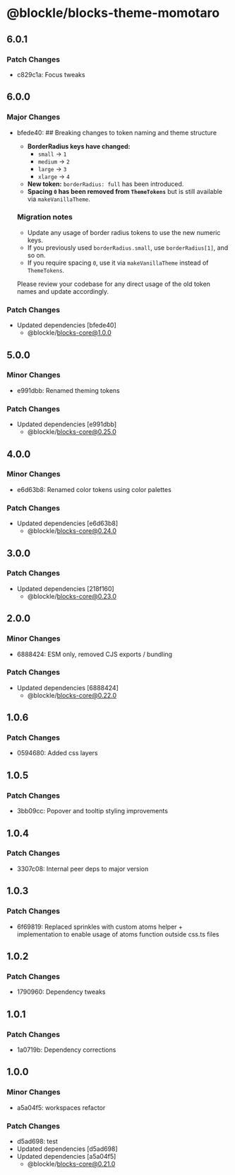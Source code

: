 # @blockle/blocks-theme-momotaro

## 6.0.1

### Patch Changes

- c829c1a: Focus tweaks

## 6.0.0

### Major Changes

- bfede40: ## Breaking changes to token naming and theme structure

  - **BorderRadius keys have changed:**
    - `small` → `1`
    - `medium` → `2`
    - `large` → `3`
    - `xlarge` → `4`
  - **New token:** `borderRadius: full` has been introduced.
  - **Spacing `0` has been removed from `ThemeTokens`** but is still available via `makeVanillaTheme`.

  ### Migration notes

  - Update any usage of border radius tokens to use the new numeric keys.
  - If you previously used `borderRadius.small`, use `borderRadius[1]`, and so on.
  - If you require spacing `0`, use it via `makeVanillaTheme` instead of `ThemeTokens`.

  Please review your codebase for any direct usage of the old token names and update accordingly.

### Patch Changes

- Updated dependencies [bfede40]
  - @blockle/blocks-core@1.0.0

## 5.0.0

### Minor Changes

- e991dbb: Renamed theming tokens

### Patch Changes

- Updated dependencies [e991dbb]
  - @blockle/blocks-core@0.25.0

## 4.0.0

### Minor Changes

- e6d63b8: Renamed color tokens using color palettes

### Patch Changes

- Updated dependencies [e6d63b8]
  - @blockle/blocks-core@0.24.0

## 3.0.0

### Patch Changes

- Updated dependencies [218f160]
  - @blockle/blocks-core@0.23.0

## 2.0.0

### Minor Changes

- 6888424: ESM only, removed CJS exports / bundling

### Patch Changes

- Updated dependencies [6888424]
  - @blockle/blocks-core@0.22.0

## 1.0.6

### Patch Changes

- 0594680: Added css layers

## 1.0.5

### Patch Changes

- 3bb09cc: Popover and tooltip styling improvements

## 1.0.4

### Patch Changes

- 3307c08: Internal peer deps to major version

## 1.0.3

### Patch Changes

- 6f69819: Replaced sprinkles with custom atoms helper + implementation to enable usage of atoms function outside css.ts files

## 1.0.2

### Patch Changes

- 1790960: Dependency tweaks

## 1.0.1

### Patch Changes

- 1a0719b: Dependency corrections

## 1.0.0

### Minor Changes

- a5a04f5: workspaces refactor

### Patch Changes

- d5ad698: test
- Updated dependencies [d5ad698]
- Updated dependencies [a5a04f5]
  - @blockle/blocks-core@0.21.0
